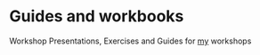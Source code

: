 # Guides and workbooks
Workshop Presentations, Exercises and Guides for [my](https://libjohn.github.io) workshops


